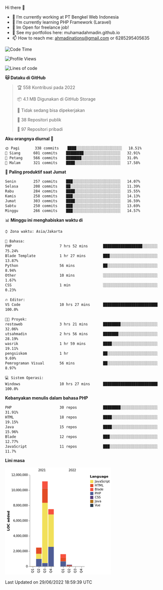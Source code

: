 Hi there 👋

- 🔭 I’m currently working at PT Bengkel Web Indonesia
- 🌱 I’m currently learning PHP Framework (Laravel)
- 📂 Im Open for freelance job!
- 🧷 See my portfolios here: muhamadahmadin.github.io
- 📫 How to reach me: ahmadinations@gmail.com or 6285295405635


<!--START_SECTION:waka-->
![Code Time](http://img.shields.io/badge/Code%20Time-0%20secs-blue)

![Profile Views](http://img.shields.io/badge/Profil%20dilihat-5-blue)

![Lines of code](https://img.shields.io/badge/Sejak%20Hello%20World%20aku%20telah%20menulis-23%20Million%20baris%20kode-blue)

**🐱 Dataku di GitHub** 

> 🏆 558 Kontribusi pada 2022
 > 
> 📦 4.1 MB Digunakan di GitHub Storage 
 > 
> 🚫 Tidak sedang bisa dipekerjakan
 > 
> 📜 38 Repositori publik 
 > 
> 🔑 97 Repositori pribadi  
 > 
**Aku orangnya diurnal 🐤** 

```text
🌞 Pagi       338 commits    ████░░░░░░░░░░░░░░░░░░░░░   18.51% 
🌆 Siang      601 commits    ████████░░░░░░░░░░░░░░░░░   32.91% 
🌃 Petang     566 commits    ███████░░░░░░░░░░░░░░░░░░   31.0% 
🌙 Malam      321 commits    ████░░░░░░░░░░░░░░░░░░░░░   17.58%

```
📅 **Paling produktif saat Jumat** 

```text
Senin        257 commits    ███░░░░░░░░░░░░░░░░░░░░░░   14.07% 
Selasa       208 commits    ██░░░░░░░░░░░░░░░░░░░░░░░   11.39% 
Rabu         284 commits    ████░░░░░░░░░░░░░░░░░░░░░   15.55% 
Kamis        258 commits    ███░░░░░░░░░░░░░░░░░░░░░░   14.13% 
Jumat        303 commits    ████░░░░░░░░░░░░░░░░░░░░░   16.59% 
Sabtu        250 commits    ███░░░░░░░░░░░░░░░░░░░░░░   13.69% 
Minggu       266 commits    ███░░░░░░░░░░░░░░░░░░░░░░   14.57%

```


📊 **Minggu ini menghabiskan waktu di** 

```text
⌚︎ Zona waktu: Asia/Jakarta

💬 Bahasa: 
PHP                      7 hrs 52 mins       ██████████████████░░░░░░░   75.24% 
Blade Template           1 hr 27 mins        ███░░░░░░░░░░░░░░░░░░░░░░   13.87% 
Python                   56 mins             ██░░░░░░░░░░░░░░░░░░░░░░░   8.94% 
Other                    10 mins             ░░░░░░░░░░░░░░░░░░░░░░░░░   1.67% 
CSS                      1 min               ░░░░░░░░░░░░░░░░░░░░░░░░░   0.23%

🔥 Editor: 
VS Code                  10 hrs 27 mins      █████████████████████████   100.0%

🐱‍💻 Proyek: 
restoweb                 3 hrs 21 mins       ████████░░░░░░░░░░░░░░░░░   32.06% 
utsahmadin               2 hrs 56 mins       ███████░░░░░░░░░░░░░░░░░░   28.19% 
wasrik                   1 hr 59 mins        ████░░░░░░░░░░░░░░░░░░░░░   19.11% 
pengsiskom               1 hr                ██░░░░░░░░░░░░░░░░░░░░░░░   9.69% 
Pemrograman Visual       56 mins             ██░░░░░░░░░░░░░░░░░░░░░░░   8.97%

💻 Sistem Operasi: 
Windows                  10 hrs 27 mins      █████████████████████████   100.0%

```

**Kebanyakan menulis dalam bahasa PHP** 

```text
PHP                      30 repos            ████████░░░░░░░░░░░░░░░░░   31.91% 
HTML                     18 repos            ████░░░░░░░░░░░░░░░░░░░░░   19.15% 
Java                     15 repos            ████░░░░░░░░░░░░░░░░░░░░░   15.96% 
Blade                    12 repos            ███░░░░░░░░░░░░░░░░░░░░░░   12.77% 
JavaScript               11 repos            ███░░░░░░░░░░░░░░░░░░░░░░   11.7%

```


**Lini masa**

![Chart not found](https://raw.githubusercontent.com/MuhamadAhmadin/MuhamadAhmadin/master/charts/bar_graph.png) 


 Last Updated on 29/06/2022 18:59:39 UTC
<!--END_SECTION:waka-->
